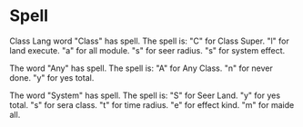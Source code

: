 # Spell

Class Lang word "Class" has spell.
The spell is:
"C" for Class Super.
"l" for land execute.
"a" for all module.
"s" for seer radius.
"s" for system effect.

The word "Any" has spell.
The spell is:
"A" for Any Class.
"n" for never done.
"y" for yes total.

The word "System" has spell.
The spell is:
"S" for Seer Land.
"y" for yes total.
"s" for sera class.
"t" for time radius.
"e" for effect kind.
"m" for maide all.